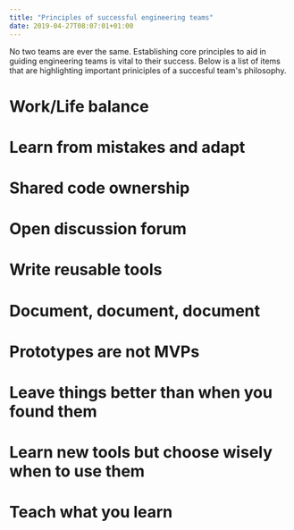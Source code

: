 ```yaml
---
title: "Principles of successful engineering teams"
date: 2019-04-27T08:07:01+01:00
---
```


No two teams are ever the same. Establishing core principles to aid in guiding engineering teams is vital to their success. Below is a list of items that are highlighting important priniciples of a succesful team's philosophy.

# Work/Life balance


# Learn from mistakes and adapt


# Shared code ownership


# Open discussion forum


# Write reusable tools


# Document, document, document


# Prototypes are not MVPs


# Leave things better than when you found them


# Learn new tools but choose wisely when to use them


# Teach what you learn